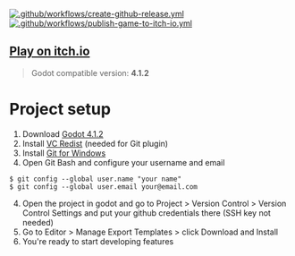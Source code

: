 [![.github/workflows/create-github-release.yml](https://github.com/matiduda/big-birb-run/actions/workflows/create-github-release.yml/badge.svg)](https://github.com/matiduda/big-birb-run/actions/workflows/create-github-release.yml) [![.github/workflows/publish-game-to-itch-io.yml](https://github.com/matiduda/big-birb-run/actions/workflows/publish-game-to-itch-io.yml/badge.svg)](https://github.com/matiduda/big-birb-run/actions/workflows/publish-game-to-itch-io.yml)

## [Play on itch.io](https://tanczmy.itch.io/big-birb-run)

> Godot compatible version: **4.1.2**

# Project setup

1. Download [Godot 4.1.2](https://github.com/godotengine/godot/releases/download/4.1.2-stable/Godot_v4.1.2-stable_win64.exe.zip)
1. Install [VC Redist](https://learn.microsoft.com/en-GB/cpp/windows/latest-supported-vc-redist?view=msvc-170) (needed for Git plugin)
2. Install [Git for Windows](https://gitforwindows.org/)
3. Open Git Bash and configure your username and email
```
$ git config --global user.name "your name"
$ git config --global user.email your@email.com
```
4. Open the project in godot and go to Project > Version Control > Version Control Settings and put your github credentials there (SSH key not needed)
5. Go to Editor > Manage Export Templates > click Download and Install
6. You're ready to start developing features
